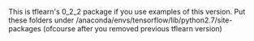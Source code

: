 This is tflearn's 0_2_2 package if you use examples of this version. Put these folders under /anaconda/envs/tensorflow/lib/python2.7/site-packages (ofcourse after you removed previous tflearn version)
